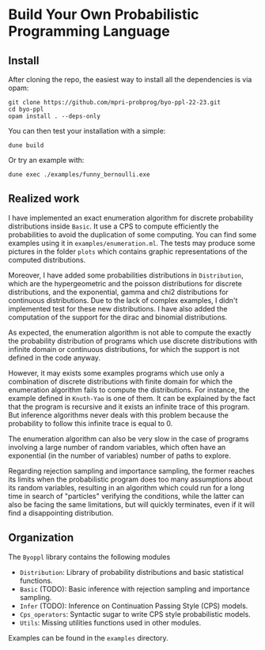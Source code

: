 # Build Your Own Probabilistic Programming Language

## Install

After cloning the repo, the easiest way to install all the dependencies is via opam:
```
git clone https://github.com/mpri-probprog/byo-ppl-22-23.git
cd byo-ppl
opam install . --deps-only
```

You can then test your installation with a simple:

```
dune build
```

Or try an example with:
```
dune exec ./examples/funny_bernoulli.exe
```

## Realized work

I have implemented an exact enumeration algorithm for discrete probability distributions inside `Basic`.
It use a CPS to compute efficiently the probabilities to avoid the duplication of some computing.
You can find some examples using it in `examples/enumeration.ml`.
The tests may produce some pictures in the folder `plots` which contains graphic representations of the computed distributions.

Moreover, I have added some probabilities distributions in `Distribution`, which are the hypergeometric and the poisson distributions for discrete distributions, and the exponential, gamma and chi2 distributions for continuous distributions.
Due to the lack of complex examples, I didn't implemented test for these new distributions. 
I have also added the computation of the support for the dirac and binomial distributions.

As expected, the enumeration algorithm is not able to compute the exactly the probability distribution of programs which use discrete distributions with infinite domain or continuous distributions, for which the support is not defined in the code anyway.

However, it may exists some examples programs which use only a combination of discrete distributions with finite domain for which the enumeration algorithm fails to compute the distributions.
For instance, the example defined in `Knuth-Yao` is one of them.
It can be explained by the fact that the program is recursive and it exists an infinite trace of this program.
But inference algorithms never deals with this problem because the probability to follow this infinite trace is equal to 0.

The enumeration algorithm can also be very slow in the case of programs involving a large number of random variables, which often have an exponential (in the number of variables) number of paths to explore.

Regarding rejection sampling and importance sampling, the former reaches its limits when the probabilistic program does too many assumptions about its random variables, resulting in an algorithm which could run for a long time in search of "particles" verifying the conditions, while the latter can also be facing the same limitations, but will quickly terminates, even if it will find a disappointing distribution.

## Organization

The `Byoppl` library contains the following modules

- `Distribution`: Library of probability distributions and basic statistical functions.
- `Basic` (TODO): Basic inference with rejection sampling and importance sampling.
- `Infer` (TODO): Inference on Continuation Passing Style (CPS) models.
- `Cps_operators`: Syntactic sugar to write CPS style probabilistic models.
- `Utils`: Missing utilities functions used in other modules.

Examples can be found in the `examples` directory.
